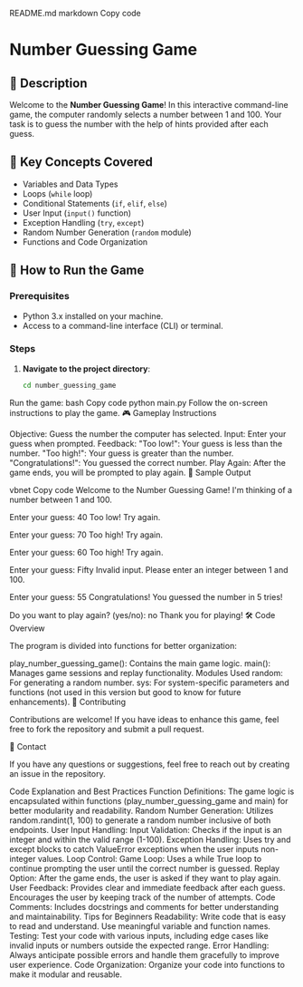 README.md
markdown
Copy code
# Number Guessing Game

## 🎯 Description

Welcome to the **Number Guessing Game**! In this interactive command-line game, the computer randomly selects a number between 1 and 100. Your task is to guess the number with the help of hints provided after each guess.

## 🧰 Key Concepts Covered

- Variables and Data Types
- Loops (`while` loop)
- Conditional Statements (`if`, `elif`, `else`)
- User Input (`input()` function)
- Exception Handling (`try`, `except`)
- Random Number Generation (`random` module)
- Functions and Code Organization

## 🚀 How to Run the Game

### Prerequisites

- Python 3.x installed on your machine.
- Access to a command-line interface (CLI) or terminal.

### Steps

1. **Navigate to the project directory**:

   ```bash
   cd number_guessing_game
Run the game:
bash
Copy code
python main.py
Follow the on-screen instructions to play the game.
🎮 Gameplay Instructions

Objective: Guess the number the computer has selected.
Input: Enter your guess when prompted.
Feedback:
"Too low!": Your guess is less than the number.
"Too high!": Your guess is greater than the number.
"Congratulations!": You guessed the correct number.
Play Again: After the game ends, you will be prompted to play again.
📄 Sample Output

vbnet
Copy code
Welcome to the Number Guessing Game!
I'm thinking of a number between 1 and 100.

Enter your guess: 40
Too low! Try again.

Enter your guess: 70
Too high! Try again.

Enter your guess: 60
Too high! Try again.

Enter your guess:  Fifty
Invalid input. Please enter an integer between 1 and 100.

Enter your guess: 55
Congratulations! You guessed the number in 5 tries!

Do you want to play again? (yes/no): no
Thank you for playing!
🛠️ Code Overview

The program is divided into functions for better organization:

play_number_guessing_game(): Contains the main game logic.
main(): Manages game sessions and replay functionality.
Modules Used
random: For generating a random number.
sys: For system-specific parameters and functions (not used in this version but good to know for future enhancements).
🤝 Contributing

Contributions are welcome! If you have ideas to enhance this game, feel free to fork the repository and submit a pull request.

📧 Contact

If you have any questions or suggestions, feel free to reach out by creating an issue in the repository.

Code Explanation and Best Practices
Function Definitions: The game logic is encapsulated within functions (play_number_guessing_game and main) for better modularity and readability.
Random Number Generation: Utilizes random.randint(1, 100) to generate a random number inclusive of both endpoints.
User Input Handling:
Input Validation: Checks if the input is an integer and within the valid range (1-100).
Exception Handling: Uses try and except blocks to catch ValueError exceptions when the user inputs non-integer values.
Loop Control:
Game Loop: Uses a while True loop to continue prompting the user until the correct number is guessed.
Replay Option: After the game ends, the user is asked if they want to play again.
User Feedback:
Provides clear and immediate feedback after each guess.
Encourages the user by keeping track of the number of attempts.
Code Comments: Includes docstrings and comments for better understanding and maintainability.
Tips for Beginners
Readability: Write code that is easy to read and understand. Use meaningful variable and function names.
Testing: Test your code with various inputs, including edge cases like invalid inputs or numbers outside the expected range.
Error Handling: Always anticipate possible errors and handle them gracefully to improve user experience.
Code Organization: Organize your code into functions to make it modular and reusable.
